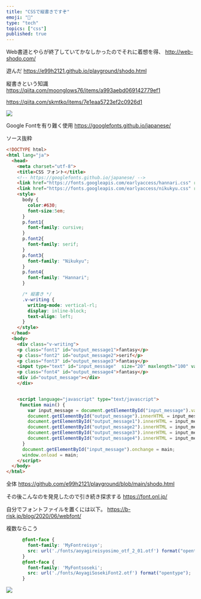 ```yaml
---
title: "CSSで縦書きですぞ"
emoji: "💈"
type: "tech"
topics: ["css"]
published: true
---
```


Web書道とやらが終了していてかなしかったのでそれに着想を得、
http://web-shodo.com/

遊んだ
https://e99h2121.github.io/playground/shodo.html

縦書きという知識
https://qiita.com/moonglows76/items/a993aebd069142779ef1

https://qiita.com/skmtko/items/7e1eaa5723ef2c0926d1

![](https://storage.googleapis.com/zenn-user-upload/t3ynp6tzyyosjeu5mt28y2ic9jek)

Google Fontを有り難く使用
https://googlefonts.github.io/japanese/

ソース抜粋
```html
<!DOCTYPE html>
<html lang="ja">
  <head>
    <meta charset="utf-8">
    <title>CSS フォント</title>
    <!-- https://googlefonts.github.io/japanese/ -->
    <link href="https://fonts.googleapis.com/earlyaccess/hannari.css" rel="stylesheet">
    <link href="https://fonts.googleapis.com/earlyaccess/nikukyu.css" rel="stylesheet">
    <style>
      body {
        color:#630;
        font-size:5em;
      }
      p.font1{
        font-family: cursive;
      }
      p.font2{
        font-family: serif;
      }
      p.font3{
        font-family: "Nikukyu";
      }
      p.font4{
        font-family: "Hannari";
      }

      /* 縦書き */
      .v-writing {
        writing-mode: vertical-rl;
        display: inline-block;
        text-align: left;
      }
    </style>
  </head>
  <body>
    <div class="v-writing">
    <p class="font1" id="output_message1">fantasy</p>
    <p class="font2" id="output_message2">serif</p>
    <p class="font3" id="output_message3">fantasy</p>
    <input type="text" id="input_message"  size="20" maxlength="100" value="おこさまランチ">
    <p class="font4" id="output_message4">fantasy</p>
    <div id="output_message"></div>
    </div>


    <script language="javascript" type="text/javascript">
     function main() {
        var input_message = document.getElementById("input_message").value;
        document.getElementById("output_message").innerHTML = input_message;
        document.getElementById("output_message1").innerHTML = input_message;
        document.getElementById("output_message2").innerHTML = input_message;
        document.getElementById("output_message3").innerHTML = input_message;
        document.getElementById("output_message4").innerHTML = input_message;
      }
      document.getElementById("input_message").onchange = main;
      window.onload = main;
    </script>
  </body>
</html>
```

全体
https://github.com/e99h2121/playground/blob/main/shodo.html

その後こんなのを発見したので引き続き探求する
https://font.onl.jp/

自分でフォントファイルを置くには以下。
https://b-risk.jp/blog/2020/06/webfont/

複数ならこう
```css
      @font-face {
        font-family: 'MyFontreisyo';
        src: url('./fonts/aoyagireisyosimo_otf_2_01.otf') format("opentype");
      }
      @font-face {
        font-family: 'MyFontsoseki';
        src: url('./fonts/AoyagiSosekiFont2.otf') format("opentype");
      }
```

![](https://storage.googleapis.com/zenn-user-upload/4r26mkfwlxg0wyjglmgobtuhapzl)